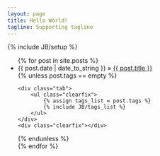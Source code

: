 ```yaml
---
layout: page
title: Hello World!
tagline: Supporting tagline
---
```

{% include JB/setup %}



<ul class="posts">
  {% for post in site.posts %}
    <li><span>{{ post.date | date_to_string }}</span> &raquo; <a href="{{ BASE_PATH }}{{ post.url }}">{{ post.title }}</a></li>
    {% unless post.tags == empty %}
    
    <div class="tab">
		<ul class="clearfix">
		    {% assign tags_list = post.tags %}
		    {% include JB/tags_list %}
	    </ul>
	</div>
	<div class="clearfix"></div>
  {% endunless %}  
  {% endfor %}
</ul>



